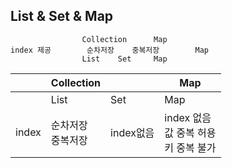 
## List & Set & Map
```
				Collection		Map
index 제공		순차저장	중복저장		Map
				List	Set		Map
```
|  |Collection||Map|
|--|--|--|--|
|  | List | Set | Map |
|index|순차저장<br>중복저장|index없음|index 없음<br>값 중복 허용<br>키 중복 불가|


<!--stackedit_data:
eyJoaXN0b3J5IjpbNDkwNDc0NTJdfQ==
-->